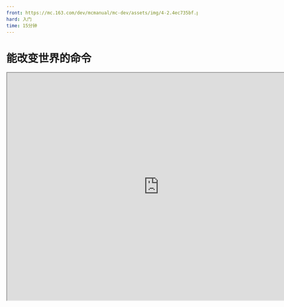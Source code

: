 ```yaml
---
front: https://mc.163.com/dev/mcmanual/mc-dev/assets/img/4-2.4ec735bf.png
hard: 入门
time: 15分钟
---
```

# 能改变世界的命令

<iframe src="https://cc.163.com/act/m/daily/iframeplayer/?id=624584b2b8a81f8fa083c0c5" width="800" height="600" allow="fullscreen"/>

如果玩过我的世界原版的生存的朋友，我们都知道，所有的物资都需要亲自收集获取，在创造前先破坏；不过想要打破这个规矩，我们可以在游戏中输入一段神秘的字母（/gamemode creative 或 /gamemode 1）让我们从生存模式切换到创造模式。

![4-1](./image/4-1.png)

## 什么是命令？

简单来说，命令就是玩家可以输入特定的内容从而激活某个功能。

在游戏中，命令可以通过聊天窗口输入，一般格式为：/ + 命令体； **最开始斜杠（/）是必需的。** 一些常用的命令如：

- gamemode：切换玩家的游戏模式
- gamerule：设定游戏世界规则
- setblock：在世界中生成方块
- give：给予物品

除此之外，还有非常多的命令，充分发挥它们的功能并结合，就可以创造出独特的玩法。

[命令方块表（WIKI百科）](https://zh.minecraft.wiki/w/%E5%91%BD%E4%BB%A4)

## 命令的好伙伴：命令方块

除了玩家在聊天栏中输入外，使用命令/give @s command_block，可以获得一个命令方块，常规状态下这个方块可以 **利用红石信号激活命令** ，无论玩家在何处。

![4-2](./image/4-2.png)

右键打开命令方块的菜单，接下来逐个介绍命令方块的功能（基岩版）

![4-3](./image/4-3.png)

命令方块一共有三种：脉冲、连锁、循环，这三种命令方块执行命令的过程不太一样。

- 脉冲：外观为橙色，命令方块激活每激活一次就执行一次命令
- 连锁：外观为绿色，当指向它的命令方块激活时，此命令方块才会执行
- 循环：外观为紫色，每激活一次都将循环执行命令数次（1游戏刻执行1次命令）

切换命令方块并保存将会改变它的外观：

![4-4](./image/4-4.png)

*从左至右依次是脉冲、连锁、循环；命令方块顶部贴图的剪头则是指向，这将影响触发的连锁方块*

右侧命令输入框，则是输入命令的地方，在命令方块中不需要在命令前加斜杠（/），当然加了也不会有什么影响。在命令方块中使用命令需要注意分辨 **目标选择器** ，拿/gamemode 1（切换为创造模式）命令举例，在命令方块中执行时没有意义的，因为命令方块不知道要修改谁的游戏模式（反正不是命令方块本身，因为它只是个方块...），所以在命令的特定位置，我们需要添加目标选择器，来让命令方块找到执行对象。

![4-5](./image/4-5.png)

在切换游戏模式命令后加一个 **@a** ，命令方块就会让游戏内的所有玩家都切换为创造模式。

在命令方块触发后，下方的输出窗口会提供一些提示：

![4-6](./image/4-6.png)

*图中命令的目标选择器不完整，输出窗口内反馈了错误并且指出具体的位置*

### 条件

条件分为两种： **无条件** 和 **有条件的** 。这个选项主要针对连锁命令方块。

默认状态下是无条件的，也就是说无论指向它的命令方块是否执行成功，连锁方块自身都要执行。而有条件的则是需要指向它的命令方块成功执行连锁方块本身才会执行。

条件制约其实有很大的作用，比如我们需要实现一个功能：清除玩家的金锭给予他钻石（以物换物），若是选择无条件，那无论有没有成功清理玩家的金锭都会直接给玩家钻石。这里就必须要用有条件来确保玩家有金锭并清除掉了。

通过 **外观可以判断** 命令方块为有条件或无条件的：

![4-7](./image/4-7.png)

*无条件（左）有条件的（右）*

### 条件

常规状态下，命令方块需要 **红石信号** 才可以触发执行；如果切换它的触发条件，改为 **保持开启** ，三种不同类型的命令方块，其效果也不相同。

普通命令方块只会执行一次，连锁命令方块仍然会等待指向它的命令方块执行，循环命令方块则会以每1游戏刻执行一次的频率无限执行 **（1秒=20游戏刻）** 。

大量的循环命令方块在保持开启状态下会造成明显的卡顿，所以还是尽量避免大量使用。

### 已选项中的延迟

主要体现在循环命令方块上，如设置20，循环命令方块每20游戏刻（1秒）执行一次。

若是在脉冲命令方块或是连锁命令方块上使用，在命令方块激活后，会先延时设定的时间再执行命令。

<img src="./image/4-8.gif" alt="4-8" style="zoom:115%;" />

*未设置延迟且保持开启的循环命令方块*

### **执行第一个已选项**

该选项仅在循环命令方块上产生效果，若开启，命令方块在执行命令前会 **先等待延迟再执行命令** ；反之则 **先执行命令再进行延迟** 。

## 制作简单的小功能

命令的种类有很多，每个命令的使用方法又都不一样，所以不能在教程中面面俱到；接下来将以几个常用的命令举例制作一些小功能。

### 玩家传送点

先在设置中打开坐标显示，在左上角会显示玩家当前的坐标，在想要传送的位置处记录坐标，待会要用。

![4-9.gif](./image/4-9.gif.png)

然后找到一个区域（如：游戏大厅）放置命令方块，让玩家在点击按钮或踩踏压力板（能够激活红石信号）时可以传送。

![4-10](./image/4-10.png)

在命令方块中输入命令/tp <目标选择器> <坐标xyz>，并放置按钮让玩家可以使用。

<img src="./image/4-11.gif" alt="4-11" style="zoom:115%;" />

在地上放一个命令方块和一个按钮，光秃秃的非常不好看，可以制作一个简单的建筑将命令方块围起来，使其更像一个传送站点：

![4-12](./image/4-12.png)

光是传送的功能很突兀，应该增加其它细节和效果使传送更加“有魅力”。使用/particle命令在传送的位置生成粒子效果；在传送的命令方块后放一个有条件的连锁方块，玩家若传送成功则会生成粒子。

```命令
/particle minecraft:totem_particle <坐标xyz>
```

注意图中，使用连锁命令方块确保上一个命令方块指向连锁命令方块。

![4-13](./image/4-13.png)

<img src="./image/4-14.gif" alt="4-14" style="zoom:115%;" />

所以，命令方块运用起来是很灵活的，简单的传送功能也可以组合出非常不一样的效果，比如给传送加个延迟，或是玩家无需任何操作进入范围就会被传送等等。（所有命令及使用方法都可以在本章开头的命令表网址中找到）

### 给予玩家物品

很多玩法都需要让玩家获得道具、装备等物品，所以给予玩家装备的功能就显得很重要了。我们需要让玩家在靠近金矿堆的时候可以持续获得金锭，利用1条give指令就可以做到。

在金矿堆的较中心位置放置一个保持开启的循环命令方块，设置20游戏刻（1秒）的延迟，命令如下：

```命令
/give @a[r=5,m=0] gold_ingot 0 1
```

![4-15.gif](./image/4-15.gif.png)

指令体give + 目标选择器@a(所有玩家)，而目标选择器后面中括号的内容则是对目标选择器进行筛选或者说是添加条件：r=5代表以命令方块为中心的5格范围；m=0是游戏模式为生存模式的玩家。所以对 **目标选择器添加条件** ，就实现了检测玩家的功能。所以当命令方块为中心的五格范围内没有玩家时，命令方块就无事发生。

<img src="./image/4-16.gif" alt="4-16" style="zoom:115%;" />

让我们继续为其添加功能，实现 **“以物换物”** 的功能；让玩家有经验的情况下在金矿堆附近可以获得金锭但经验会-1级。

同样在金矿堆较中间的位置放置一个保持开启的20刻延迟循环命令方块，并指向一个保持开启且有条件的连锁命令方块，分别设置如下指令：

```命令
循环命令方块：/xp -1l @a[r=5,m=0,lm=1]
连锁命令方块：/give @a[r=7,m=0,lm=1] gold_ingot 1
```

![4-17](./image/4-17.png)

循环命令方块实现的功能是每1秒减去范围内大于1级玩家的经验，当命令方块执行成功时会让连锁方块给达成条件的玩家一个金锭。 **lm=N** 为判断玩家等级是否大于N。

<img src="./image/4-18.gif" alt="4-18" style="zoom:115%;" />

命令不仅种类繁多，各种用法和变化更是五花八门，光是了解有关命令的所有功能都需要蛮长的时间，所以在本章教程中无法详细展开介绍，若想深入学习可以前往[WIKI百科](https://zh.minecraft.wiki/w/%E5%91%BD%E4%BB%A4)详细学习。

## 进一步改变世界

是否对原版的草方块感到“厌烦”了呢？或是想让自己养的猫猫狗狗变成自己喜欢的样子，也或是把绿宝石变成红宝石的样子。通过修改材质，以上的“幻想”都可以实现！

![4-19.gif](./image/4-19.gif.png)

右键编辑器内的作品，打开该作品的目录，在地图文件内可以看到 **resource_packs（资源包）** ，修改里面的文件可以实现 **改变世界** 的效果！不过你打开以后会发现里面除了一些文件夹没有任何东西。

所以我们需要找到一个 **原版的资源包** ，对其修改再放到地图的resource_packs内。找到编辑器在磁盘中的位置然后根据示例路径找到原版资源包：

D:\MCStudioDownload\game\MinecraftPE_Netease\PCLauncher\data\resource_packs\vanilla

原版资源包中有很多的文件，分别放置不同类型的图片文件，如： **textures** 是存放贴图的文件夹，方块、物品等贴图都可以在这里找到；

![4-20.gif](./image/4-20.gif.png)

打开原版资源包内的textures，方块在Blocks文件夹内，对文件夹的命名翻译成中文就可以了解大致存放的贴图类型。下面举例一些常用类型的文件夹名：

- textures -> items：物品贴图
- textures -> blocks：方块贴图
- textures -> models：实体模型贴图
- textures -> particle：粒子效果贴图
- textures -> ui：UI界面贴图

我们把青色陶瓦的文件名改为绿色陶瓦，进入到游戏就可以看到，我们上一章节制作的山体颜色发生了变化，地形的整体效果也有了变化：

![4-21](./image/4-21.png)

所以材质包对玩法地图非常重要，甚至让我的世界变得更像独立的游戏也不是不可能的。

**课后作业：** 任意修改材质包达成不一样的效果；利用指令和命令方块制作更多功能或是在教程的基础上改进。









